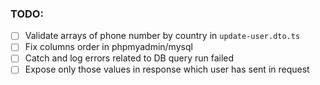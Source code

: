 ### TODO:

- [ ] Validate arrays of phone number by country in `update-user.dto.ts`
- [ ] Fix columns order in phpmyadmin/mysql
- [ ] Catch and log errors related to DB query run failed
- [ ] Expose only those values in response which user has sent in request
